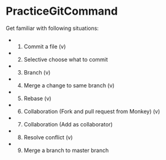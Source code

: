 # PracticeGitCommand


Get familiar with following situations:
- 1. Commit a file (v)
- 2. Selective choose what to commit
- 3. Branch (v)
- 4. Merge a change to same branch (v)
- 5. Rebase (v)
- 6. Collaboration (Fork and pull request from Monkey) (v) 
- 7. Collaboration (Add as collaborator)
- 8. Resolve conflict (v)
- 9. Merge a branch to master branch
